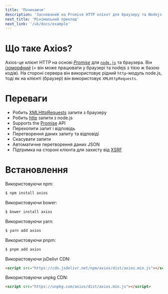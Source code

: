 ```yaml
---
title: 'Починаючи'
description: 'Заснований на Promise HTTP клієнт для браузеру та Nodejs'
next_title: 'Мінімальний приклад'
next_link: '/uk/docs/example'
---
```


# Що таке Axios?
Axios-це клієнт HTTP на основі *[Promise](https://javascript.info/promise-basics)* для [`node.js`](https://nodejs.org) та браузера. Він *[ізоморфний](https://www.lullabot.com/articles/what-is-an-isomorphic-application)* (= він може працювати у браузері та nodejs з тією ж базою кодів). На стороні сервера він використовує рідний `http`-модуль node.js, тоді як на клієнті (браузер) він використовує `XMLHttpRequests`.

# Переваги

- Робить [XMLHttpRequests](https://developer.mozilla.org/en-US/docs/Web/API/XMLHttpRequest) запити з браузеру
- Робить [http](http://nodejs.org/api/http.html) запити з node.js
- Supports the [Promise](https://developer.mozilla.org/en-US/docs/Web/JavaScript/Reference/Global_Objects/Promise) API
- Перехопити запит і відповідь
- Перетворення даних запиту та відповіді
- Скасувати запити
- Автоматичне перетворення даних JSON
- Підтримка на стороні клієнта для захисту від [XSRF](http://en.wikipedia.org/wiki/Cross-site_request_forgery)

# Встановлення

Використовуючи npm:

```bash
$ npm install axios
```

Використовуючи bower:

```bash
$ bower install axios
```

Використовуючи yarn:

```bash
$ yarn add axios
```

Використовуючи pnpm:

```bash
$ pnpm add axios
```

Використовуючи jsDelivr CDN:

```html
<script src="https://cdn.jsdelivr.net/npm/axios/dist/axios.min.js"></script>
```

Використовуючи unpkg CDN:

```html
<script src="https://unpkg.com/axios/dist/axios.min.js"></script>
```